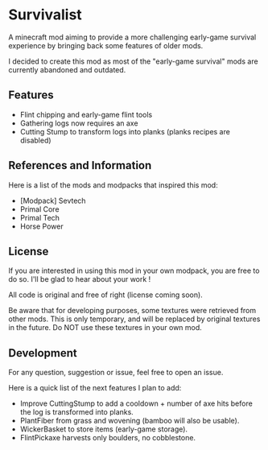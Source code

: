 # Survivalist

A minecraft mod aiming to provide a more challenging early-game survival experience by bringing back some features of older mods.

I decided to create this mod as most of the "early-game survival" mods are currently abandoned and outdated.

## Features

- Flint chipping and early-game flint tools
- Gathering logs now requires an axe
- Cutting Stump to transform logs into planks (planks recipes are disabled)

## References and Information

Here is a list of the mods and modpacks that inspired this mod:
- [Modpack] Sevtech
- Primal Core
- Primal Tech
- Horse Power

## License

If you are interested in using this mod in your own modpack, you are free to do so. I'll be glad to hear about your work !

All code is original and free of right (license coming soon).

Be aware that for developing purposes, some textures were retrieved from other mods. This is only temporary, and will be replaced by original textures in the future. Do NOT use these textures in your own mod.

## Development

For any question, suggestion or issue, feel free to open an issue.

Here is a quick list of the next features I plan to add:
- Improve CuttingStump to add a cooldown + number of axe hits before the log is transformed into planks.
- PlantFiber from grass and wovening (bamboo will also be usable).
- WickerBasket to store items (early-game storage).
- FlintPickaxe harvests only boulders, no cobblestone.